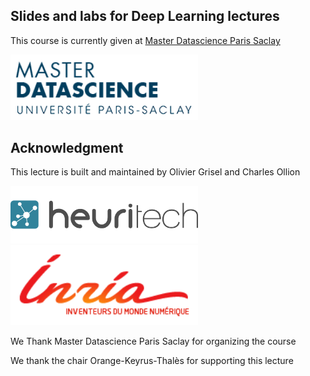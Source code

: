 ## Slides and labs for Deep Learning lectures 

This course is currently given at [Master Datascience Paris Saclay](http://datascience-x-master-paris-saclay.fr)

<img src="slides/04_conv_nets_2/images/Logo_Master_Datascience.png" style="width: 300px;" />

## Acknowledgment

This lecture is built and maintained by Olivier Grisel and Charles Ollion

<img src="slides/04_conv_nets_2/images/logo heuritech v2.png" style="width: 300px;" /> <img src="slides/04_conv_nets_2/images/inria-logo.png" style="width: 300px;" />


We Thank Master Datascience Paris Saclay for organizing the course

We thank the chair Orange-Keyrus-Thalès for supporting this lecture